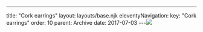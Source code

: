 ---
title: "Cork earrings"
layout: layouts/base.njk
eleventyNavigation:
  key: "Cork earrings"
  order: 10
  parent: Archive
date: 2017-07-03
---![](https://s3.eu-west-1.amazonaws.com/jessicaakerman.com/CorkearringbluepinkyellowSOONsquare.jpg)